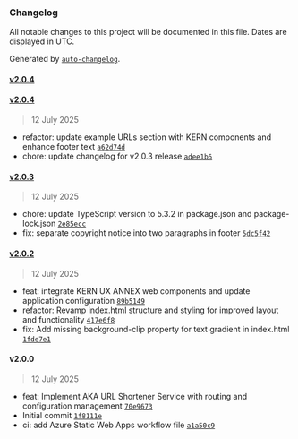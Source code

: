 ### Changelog

All notable changes to this project will be documented in this file. Dates are displayed in UTC.

Generated by [`auto-changelog`](https://github.com/CookPete/auto-changelog).

#### [v2.0.4](https://github.com/AxelWol/aka-service/compare/v2.0.4...v2.0.4)

#### [v2.0.4](https://github.com/AxelWol/aka-service/compare/v2.0.3...v2.0.4)

> 12 July 2025

- refactor: update example URLs section with KERN components and enhance footer text [`a62d74d`](https://github.com/AxelWol/aka-service/commit/a62d74d7f33bfb0f1daca97202bd1d7405688590)
- chore: update changelog for v2.0.3 release [`adee1b6`](https://github.com/AxelWol/aka-service/commit/adee1b6557714fd7be7ac78c37ecef257acdf75a)

#### [v2.0.3](https://github.com/AxelWol/aka-service/compare/v2.0.2...v2.0.3)

> 12 July 2025

- chore: update TypeScript version to 5.3.2 in package.json and package-lock.json [`2e85ecc`](https://github.com/AxelWol/aka-service/commit/2e85ecce7a4fd8a3096fe0a26af7ee2b151576a5)
- fix: separate copyright notice into two paragraphs in footer [`5dc5f42`](https://github.com/AxelWol/aka-service/commit/5dc5f42b5312163670559d022dcc701cd5731faf)

#### [v2.0.2](https://github.com/AxelWol/aka-service/compare/v2.0.0...v2.0.2)

> 12 July 2025

- feat: integrate KERN UX ANNEX web components and update application configuration [`89b5149`](https://github.com/AxelWol/aka-service/commit/89b51494dec0b3e3951897c803883e1465fba5c7)
- refactor: Revamp index.html structure and styling for improved layout and functionality [`417e6f8`](https://github.com/AxelWol/aka-service/commit/417e6f8af5cb41bedb91bd8e9cc03e116888f955)
- fix: Add missing background-clip property for text gradient in index.html [`1fde7e1`](https://github.com/AxelWol/aka-service/commit/1fde7e11cd37589c44080c03128d9f3f35b6e452)

#### v2.0.0

> 12 July 2025

- feat: Implement AKA URL Shortener Service with routing and configuration management [`70e9673`](https://github.com/AxelWol/aka-service/commit/70e967325a2edf0d7730e2107f05f1743d14acaa)
- Initial commit [`1f8111e`](https://github.com/AxelWol/aka-service/commit/1f8111edef745c2b5c12354e87ffd31ff0e9c56f)
- ci: add Azure Static Web Apps workflow file [`a1a50c9`](https://github.com/AxelWol/aka-service/commit/a1a50c94a057aa74803dc2df03ce4cf506154b11)
